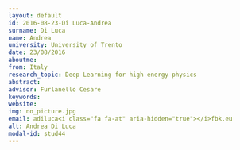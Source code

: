 ```yaml
---
layout: default 
id: 2016-08-23-Di Luca-Andrea
surname: Di Luca
name: Andrea
university: University of Trento
date: 23/08/2016
aboutme: 
from: Italy
research_topic: Deep Learning for high energy physics
abstract: 
advisor: Furlanello Cesare
keywords: 
website: 
img: no_picture.jpg
email: adiluca<i class="fa fa-at" aria-hidden="true"></i>fbk.eu
alt: Andrea Di Luca
modal-id: stud44
---
```

